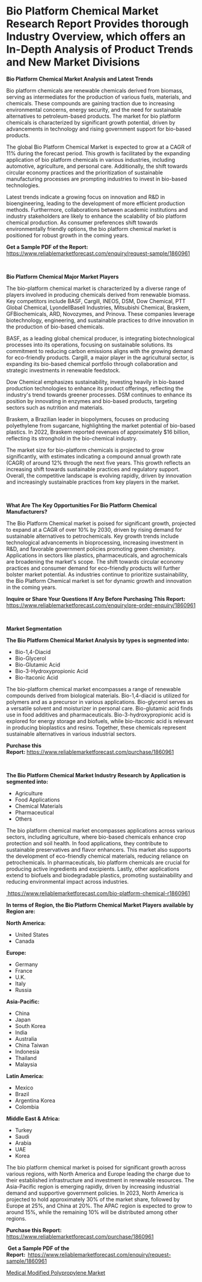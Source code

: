 <p><h1>Bio Platform Chemical Market Research Report Provides thorough Industry Overview, which offers an In-Depth Analysis of Product Trends and New Market Divisions</h1></p><p><strong>Bio Platform Chemical Market Analysis and Latest Trends</strong></p>
<p><p>Bio platform chemicals are renewable chemicals derived from biomass, serving as intermediates for the production of various fuels, materials, and chemicals. These compounds are gaining traction due to increasing environmental concerns, energy security, and the need for sustainable alternatives to petroleum-based products. The market for bio platform chemicals is characterized by significant growth potential, driven by advancements in technology and rising government support for bio-based products.</p><p>The global Bio Platform Chemical Market is expected to grow at a CAGR of 11% during the forecast period. This growth is facilitated by the expanding application of bio platform chemicals in various industries, including automotive, agriculture, and personal care. Additionally, the shift towards circular economy practices and the prioritization of sustainable manufacturing processes are prompting industries to invest in bio-based technologies.</p><p>Latest trends indicate a growing focus on innovation and R&D in bioengineering, leading to the development of more efficient production methods. Furthermore, collaborations between academic institutions and industry stakeholders are likely to enhance the scalability of bio platform chemical production. As consumer preferences shift towards environmentally friendly options, the bio platform chemical market is positioned for robust growth in the coming years.</p></p>
<p><strong>Get a Sample PDF of the Report:&nbsp;</strong> <a href="https://www.reliablemarketforecast.com/enquiry/request-sample/1860961?utm_campaign=2472&utm_medium=2&utm_source=Github&utm_content=ia&utm_term=03042025&utm_id=bio-platform-chemical">https://www.reliablemarketforecast.com/enquiry/request-sample/1860961</a></p>
<p>&nbsp;</p>
<p><strong>Bio Platform Chemical Major Market Players</strong></p>
<p><p>The bio-platform chemical market is characterized by a diverse range of players involved in producing chemicals derived from renewable biomass. Key competitors include BASF, Cargill, INEOS, DSM, Dow Chemical, PTT Global Chemical, LyondellBasell Industries, Mitsubishi Chemical, Braskem, GFBiochemicals, ARD, Novozymes, and Prinova. These companies leverage biotechnology, engineering, and sustainable practices to drive innovation in the production of bio-based chemicals.</p><p>BASF, as a leading global chemical producer, is integrating biotechnological processes into its operations, focusing on sustainable solutions. Its commitment to reducing carbon emissions aligns with the growing demand for eco-friendly products. Cargill, a major player in the agricultural sector, is expanding its bio-based chemical portfolio through collaboration and strategic investments in renewable feedstock.</p><p>Dow Chemical emphasizes sustainability, investing heavily in bio-based production technologies to enhance its product offerings, reflecting the industry's trend towards greener processes. DSM continues to enhance its position by innovating in enzymes and bio-based products, targeting sectors such as nutrition and materials.</p><p>Braskem, a Brazilian leader in biopolymers, focuses on producing polyethylene from sugarcane, highlighting the market potential of bio-based plastics. In 2022, Braskem reported revenues of approximately $16 billion, reflecting its stronghold in the bio-chemical industry.</p><p>The market size for bio-platform chemicals is projected to grow significantly, with estimates indicating a compound annual growth rate (CAGR) of around 12% through the next five years. This growth reflects an increasing shift towards sustainable practices and regulatory support. Overall, the competitive landscape is evolving rapidly, driven by innovation and increasingly sustainable practices from key players in the market.</p></p>
<p>&nbsp;</p>
<p><strong>What Are The Key Opportunities For Bio Platform Chemical Manufacturers?</strong></p>
<p><p>The Bio Platform Chemical market is poised for significant growth, projected to expand at a CAGR of over 10% by 2030, driven by rising demand for sustainable alternatives to petrochemicals. Key growth trends include technological advancements in bioprocessing, increasing investment in R&D, and favorable government policies promoting green chemistry. Applications in sectors like plastics, pharmaceuticals, and agrochemicals are broadening the market's scope. The shift towards circular economy practices and consumer demand for eco-friendly products will further bolster market potential. As industries continue to prioritize sustainability, the Bio Platform Chemical market is set for dynamic growth and innovation in the coming years.</p></p>
<p><strong>Inquire or Share Your Questions If Any Before Purchasing This Report:</strong> <a href="https://www.reliablemarketforecast.com/enquiry/pre-order-enquiry/1860961?utm_campaign=2472&utm_medium=2&utm_source=Github&utm_content=ia&utm_term=03042025&utm_id=bio-platform-chemical">https://www.reliablemarketforecast.com/enquiry/pre-order-enquiry/1860961</a></p>
<p>&nbsp;</p>
<p><strong>Market Segmentation</strong></p>
<p><strong>The Bio Platform Chemical Market Analysis by types is segmented into:</strong></p>
<p><ul><li>Bio-1,4-Diacid</li><li>Bio-Glycerol</li><li>Bio-Glutamic Acid</li><li>Bio-3-Hydroxypropionic Acid</li><li>Bio-Itaconic Acid</li></ul></p>
<p><p>The bio-platform chemical market encompasses a range of renewable compounds derived from biological materials. Bio-1,4-diacid is utilized for polymers and as a precursor in various applications. Bio-glycerol serves as a versatile solvent and moisturizer in personal care. Bio-glutamic acid finds use in food additives and pharmaceuticals. Bio-3-hydroxypropionic acid is explored for energy storage and biofuels, while bio-itaconic acid is relevant in producing bioplastics and resins. Together, these chemicals represent sustainable alternatives in various industrial sectors.</p></p>
<p><strong>Purchase this Report:&nbsp;</strong><a href="https://www.reliablemarketforecast.com/purchase/1860961?utm_campaign=2472&utm_medium=2&utm_source=Github&utm_content=ia&utm_term=03042025&utm_id=bio-platform-chemical">https://www.reliablemarketforecast.com/purchase/1860961</a></p>
<p>&nbsp;</p>
<p><strong>The Bio Platform Chemical Market Industry Research by Application is segmented into:</strong></p>
<p><ul><li>Agriculture</li><li>Food Applications</li><li>Chemical Materials</li><li>Pharmaceutical</li><li>Others</li></ul></p>
<p><p>The bio platform chemical market encompasses applications across various sectors, including agriculture, where bio-based chemicals enhance crop protection and soil health. In food applications, they contribute to sustainable preservatives and flavor enhancers. This market also supports the development of eco-friendly chemical materials, reducing reliance on petrochemicals. In pharmaceuticals, bio platform chemicals are crucial for producing active ingredients and excipients. Lastly, other applications extend to biofuels and biodegradable plastics, promoting sustainability and reducing environmental impact across industries.</p></p>
<p><a href="https://www.reliablemarketforecast.com/bio-platform-chemical-r1860961?utm_campaign=2472&utm_medium=2&utm_source=Github&utm_content=ia&utm_term=03042025&utm_id=bio-platform-chemical">&nbsp;https://www.reliablemarketforecast.com/bio-platform-chemical-r1860961</a></p>
<p><strong>In terms of Region, the Bio Platform Chemical Market Players available by Region are:</strong></p>
<p>
    <p> <strong> North America: </strong>
        <ul>
            <li>United States</li>
            <li>Canada</li>
        </ul>
        </p> 
    <p> <strong> Europe: </strong>
        <ul>
            <li>Germany</li>
            <li>France</li>
            <li>U.K.</li>
            <li>Italy</li>
            <li>Russia</li>
        </ul>
        </p> 
    <p> <strong> Asia-Pacific: </strong>
        <ul>
            <li>China</li>
            <li>Japan</li>
            <li>South Korea</li>
            <li>India</li>
            <li>Australia</li>
            <li>China Taiwan</li>
            <li>Indonesia</li>
            <li>Thailand</li>
            <li>Malaysia</li>
        </ul>
        </p> 
    <p> <strong> Latin America: </strong>
        <ul>
            <li>Mexico</li>
            <li>Brazil</li>
            <li>Argentina Korea</li>
            <li>Colombia</li>
        </ul>
        </p> 
    <p> <strong> Middle East & Africa: </strong>
        <ul>
            <li>Turkey</li>
            <li>Saudi</li>
            <li>Arabia</li>
            <li>UAE</li>
            <li>Korea</li>
        </ul>
    </p>
    </p>
<p><p>The bio platform chemical market is poised for significant growth across various regions, with North America and Europe leading the charge due to their established infrastructure and investment in renewable resources. The Asia-Pacific region is emerging rapidly, driven by increasing industrial demand and supportive government policies. In 2023, North America is projected to hold approximately 30% of the market share, followed by Europe at 25%, and China at 20%. The APAC region is expected to grow to around 15%, while the remaining 10% will be distributed among other regions.</p></p>
<p><strong>Purchase this Report: </strong><a href="https://www.reliablemarketforecast.com/purchase/1860961?utm_campaign=2472&utm_medium=2&utm_source=Github&utm_content=ia&utm_term=03042025&utm_id=bio-platform-chemical">https://www.reliablemarketforecast.com/purchase/1860961</a></p>
<p>&nbsp;<strong>Get a Sample PDF of the Report:&nbsp;&nbsp;</strong><a href="https://www.reliablemarketforecast.com/enquiry/request-sample/1860961?utm_campaign=2472&utm_medium=2&utm_source=Github&utm_content=ia&utm_term=03042025&utm_id=bio-platform-chemical">https://www.reliablemarketforecast.com/enquiry/request-sample/1860961</a></p>
<p><strong></strong></p>
<p><p><a href="https://github.com/norbeludie83/Market-Research-Report-List-1/blob/main/medical-modified-polypropylene-market.md?utm_campaign=2472&utm_medium=2&utm_source=Github&utm_content=ia&utm_term=03042025&utm_id=bio-platform-chemical">Medical Modified Polypropylene Market</a></p></p>